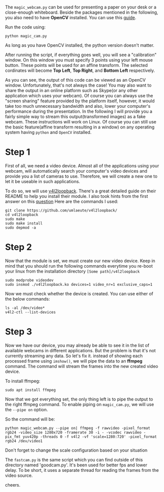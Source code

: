 The `magic_webcam.py` can be used for presenting a paper on your desk or a close-enough whiteboard. Beside the packages mentioned in the following, you also need to have **OpenCV** installed. You can use this [guide](https://www.learnopencv.com/install-opencv3-on-ubuntu/).

Run the code using:
```
python magic_cam.py
```
As long as you have OpenCV installed, the python version doesn't matter.

After running the script, if everything goes well, you will see a "calibration" window. On this window you must specify 3 points using your left mouse button. These points will be used for an affine transform. The selected cordinates will become **Top Left**, **Top Right**, and **Bottom Left** respectively.

As you can see, the output of this code can be viewed as an OpenCV window. Unfortunately, that's not always the case! You may also want to share the output in an online platform such as Skype(or any other application which uses your webcam). Of course you can always use the "screen sharing" feature provided by the platform itself, however,  it would take too much unnecessary bandwidth and also, lower your computer's performance during the presentation. In the following I will provide you a fairly simple way to stream this output(transformed images) as a fake webcam.
These instructions will work on Linux. Of course you can still use the basic feature(affine transform resulting in a window) on any operating system having `python` and `OpenCV` installed. 

# Step 1

First of all, we need a video device. Almost all of the applications using your webcam, will automatically search your computer's video devices and provide you a list of cameras to use. Therefore, we will create a new one to let it be useable in such applications.

To do so, we will use [v4l2loopback](https://github.com/umlaeute/v4l2loopback). There's a great detailed guide on their README to help you install their module. I also took hints from the first answer on this [question](https://unix.stackexchange.com/questions/528400/how-can-i-stream-my-desktop-screen-to-dev-video1-as-a-fake-webcam-on-linux?answertab=active#tab-top)
Here are the commands I used: 
```
git clone https://github.com/umlaeute/v4l2loopback/
cd v4l2loopback
sudo make
sudo make install
sudo depmod -a
```
# Step 2
Now that the module is set, we must create our new video device. Keep in mind that you should run the following commands everytime you re-boot your linux from the installation directory `[Some path]/v4l2loopback`
```
sudo modprobe videodev
sudo insmod ./v4l2loopback.ko devices=1 video_nr=1 exclusive_caps=1
```
Now we must check whether the device is created. You can use either of the below commands:
```
ls -al /dev/video*
v4l2-ctl --list-devices
```
# Step 3
Now we have our device, you may already be able to see it in the list of available webcams in different applications. But the problem is that it's not currently streaming any data. So let's fix it. instead of showing each processed frame using `imshow()`, we will pipe the data to an **ffmpeg** command. The command will stream the frames into the new created video device.

To install ffmpeg:
```
sudo apt install ffmpeg
```

Now that we got everything set, the only thing left is to pipe the output to the right ffmpeg command. To enable piping on `magic_cam.py`, we will use the `--pipe on` option.

So the command will be:
```
python magic_webcam.py --pipe on| ffmpeg -f rawvideo -pixel_format rgb24 -video_size 1280x720 -framerate 30 -i - -vcodec rawvideo -pix_fmt yuv420p -threads 0 -f v4l2 -vf 'scale=1280:720' -pixel_format rgb24 /dev/video1
```
Don't forget to change the scale configuration based on your situation

The `fastcam.py` is the same script which you can find outside of this directory named 'goodcam.py'. It's been used for better fps and lower delay. To be short, it uses a separate thread for reading the frames from the video source.

cheers.
